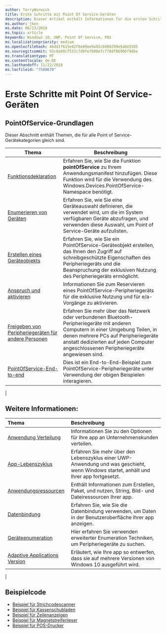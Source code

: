 ```yaml
---
author: TerryWarwick
title: Erste Schritte mit Point Of Service-Geräten
description: Dieser Artikel enthält Informationen für die ersten Schritte mit PointOfService-UWP-Apps.
ms.author: jken
ms.date: 06/13/2018
ms.topic: article
keywords: Windows 10, UWP, Point Of Service, POS
ms.localizationpriority: medium
ms.openlocfilehash: 46dd1f615e42f6e89ee9a92cb980299e9a0e5205
ms.sourcegitcommit: 93c0a60cf531c7d9fe7b00e7cf78df86906f9d6e
ms.translationtype: MT
ms.contentlocale: de-DE
ms.lasthandoff: 11/22/2018
ms.locfileid: "7580670"
---
```

# <a name="getting-started-with-point-of-service"></a>Erste Schritte mit Point Of Service-Geräten

## <a name="pointofservice-basics"></a>PointOfService-Grundlagen

Dieser Abschnitt enthält Themen, die für alle Point of Service-Gerätekategorien gleich sind.

|Thema |Beschreibung |
|------|------------|
| [Funktionsdeklaration](pos-basics-capability.md)      | Erfahren Sie, wie Sie die Funktion **pointOfService** zu Ihrem Anwendungsmanifest hinzufügen.  Diese Funktion wird für die Verwendung des Windows.Devices.PointOfService-Namespace benötigt.  |
| [Enumerieren von Geräten](pos-basics-enumerating.md)        | Erfahren Sie, wie Sie eine Geräteauswahl definieren, die verwendet wird, um die im System verfügbaren Geräte abzufragen, und verwenden diese Auswahl, um Point of Service-Geräte aufzulisten.  |
| [Erstellen eines Geräteobjekts](pos-basics-deviceobject.md)  | Erfahren Sie, wie Sie ein PointOfService-Geräteobjekt erstellen, das Ihnen den Zugriff auf schreibgeschützte Eigenschaften des Peripheriegeräts und die Beanspruchung der exklusiven Nutzung des Peripheriegeräts ermöglicht. |
| [Anspruch und aktivieren ](pos-basics-claim.md)  | Informationen Sie zum Reservieren eines PointOfService-Peripheriegeräts für die exklusive Nutzung und für e/a-Vorgänge zu aktivieren.  |
| [Freigeben von Peripheriegeräten für andere Personen](pos-basics-sharing.md) | Erfahren Sie mehr über das Netzwerk oder verbundenen Bluetooth-Peripheriegeräte mit anderen Computern in einer Umgebung Teilen, in denen mehrere PCs auf Peripheriegeräte anstatt dedizierten auf jeden Computer angeschlossenen Peripheriegeräte angewiesen sind.
| [PointOfService-End-to-end](pos-get-started.md)  | Dies ist ein End-to-End-Beispiel zum PointOfService-Peripheriegeräte unter Verwendung der obigen Beispielen interagieren. |
|

## <a name="see-also"></a>Weitere Informationen:

| Thema   | Beschreibung |
|:--------|:------------|
| [Anwendung Verteilung](../publish/distribute-lob-apps-to-enterprises.md) | Informationen Sie zu den Optionen für Ihre app an Unternehmenskunden verteilen. |
| [App-Lebenszyklus](../launch-resume/app-lifecycle.md) | Erfahren Sie mehr über den Lebenszyklus einer UWP-Anwendung und was geschieht, wenn Windows startet, anhält und Ihrer app fortgesetzt. |
| [Anwendungsressourcen](../app-resources/index.md) | Enthält Informationen zum Erstellen, Paket, und nutzen, String, Bild- und Dateiressourcen Ihrer app. |
| [Datenbindung](../data-binding/index.md) | Erfahren Sie, wie Sie die Datenbindung verwenden, um Daten in der Benutzeroberfläche Ihrer app anzeigen. |
| [Geräteenumeration](enumerate-devices.md) | Hier erfahren Sie verwenden erweiterter Enumeration Techniken, um Peripheriegeräte zu suchen.|
| [Adaptive Applications Version](../debug-test-perf/version-adaptive-apps.md) | Erläutert, wie Ihre app so entwerfen, dass sie auf mehrere Versionen von Windows 10 ausgeführt wird.|
|


## <a name="sample-code"></a>Beispielcode
+ [Beispiel für Strichcodescanner](https://github.com/Microsoft/Windows-universal-samples/tree/master/Samples/BarcodeScanner)
+ [Beispiel für Kassenschubladen]( https://github.com/Microsoft/Windows-universal-samples/tree/master/Samples/CashDrawer)
+ [Beispiel für Zeilenanzeigen](https://github.com/Microsoft/Windows-universal-samples/tree/master/Samples/LineDisplay)
+ [Beispiel für Magnetstreifenleser](https://github.com/Microsoft/Windows-universal-samples/tree/master/Samples/MagneticStripeReader)
+ [Beispiel für POS-Drucker](https://github.com/Microsoft/Windows-universal-samples/tree/master/Samples/PosPrinter)

